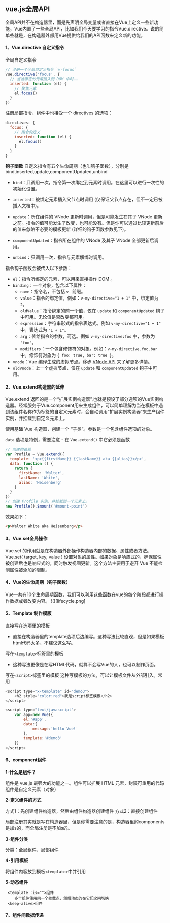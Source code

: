 ## vue.js全局API

全局API并不在构造器里，而是先声明全局变量或者直接在Vue上定义一些新功能，Vue内置了一些全局API，比如我们今天要学习的指令Vue.directive。说的简单些就是，在构造器外部用Vue提供给我们的API函数来定义新的功能。

#### 1、Vue.directive 自定义指令

全局自定义指令
```javascript
// 注册一个全局自定义指令 `v-focus`
Vue.directive('focus', {
  // 当被绑定的元素插入到 DOM 中时……
  inserted: function (el) {
    // 聚焦元素
    el.focus()
  }
})
```
注册局部指令，组件中也接受一个 directives 的选项：
```javascript
directives: {
  focus: {
    // 指令的定义
    inserted: function (el) {
      el.focus()
    }
  }
}
```

**钩子函数**
自定义指令有五个生命周期（也叫钩子函数），分别是 bind,inserted,update,componentUpdated,unbind
- `bind`：只调用一次，指令第一次绑定到元素时调用。在这里可以进行一次性的初始化设置。

- `inserted`：被绑定元素插入父节点时调用 (仅保证父节点存在，但不一定已被插入文档中)。

- `update`：所在组件的 VNode 更新时调用，但是可能发生在其子 VNode 更新之前。指令的值可能发生了改变，也可能没有。但是你可以通过比较更新前后的值来忽略不必要的模板更新 (详细的钩子函数参数见下)。

- `componentUpdated`：指令所在组件的 VNode 及其子 VNode 全部更新后调用。

- `unbind`：只调用一次，指令与元素解绑时调用。

指令钩子函数会被传入以下参数：

*   `el`：指令所绑定的元素，可以用来直接操作 DOM 。
*   `binding`：一个对象，包含以下属性：
    *   `name`：指令名，不包括 `v-` 前缀。
    *   `value`：指令的绑定值，例如：`v-my-directive="1 + 1"` 中，绑定值为 `2`。
    *   `oldValue`：指令绑定的前一个值，仅在 `update` 和 `componentUpdated` 钩子中可用。无论值是否改变都可用。
    *   `expression`：字符串形式的指令表达式。例如 `v-my-directive="1 + 1"` 中，表达式为 `"1 + 1"`。
    *   `arg`：传给指令的参数，可选。例如 `v-my-directive:foo` 中，参数为 `"foo"`。
    *   `modifiers`：一个包含修饰符的对象。例如：`v-my-directive.foo.bar` 中，修饰符对象为 `{ foo: true, bar: true }`。
*   `vnode`：Vue 编译生成的虚拟节点。移步 [VNode API](../api/#VNode-接口) 来了解更多详情。
*   `oldVnode`：上一个虚拟节点，仅在 `update` 和 `componentUpdated` 钩子中可用。

#### 2、Vue.extend构造器的延伸

Vue.extend 返回的是一个“扩展实例构造器”,也就是预设了部分选项的Vue实例构造器。经常服务于Vue.component用来生成组件，可以简单理解为当在模板中遇到该组件名称作为标签的自定义元素时，会自动调用“扩展实例构造器”来生产组件实例，并挂载到自定义元素上。

使用基础 Vue 构造器，创建一个 “子类”。参数是一个包含组件选项的对象。

`data` 选项是特例，需要注意 - 在 `Vue.extend()` 中它必须是函数
```javascript
// 创建构造器
var Profile = Vue.extend({
  template: '<p>{{firstName}} {{lastName}} aka {{alias}}</p>',
  data: function () {
    return {
      firstName: 'Walter',
      lastName: 'White',
      alias: 'Heisenberg'
    }
  }
})
// 创建 Profile 实例，并挂载到一个元素上。
new Profile().$mount('#mount-point')
```
效果如下：
```html
<p>Walter White aka Heisenberg</p>
```

#### 3、Vue.set全局操作
Vue.set 的作用就是在构造器外部操作构造器内部的数据、属性或者方法。
Vue.set( target, key, value )
设置对象的属性。如果对象是响应式的，确保属性被创建后也是响应式的，同时触发视图更新。这个方法主要用于避开 Vue 不能检测属性被添加的限制。

#### 4、Vue的生命周期（钩子函数）
Vue一共有10个生命周期函数，我们可以利用这些函数在vue的每个阶段都进行操作数据或者改变内容。
!()[lifecycle.png]

#### 5、Template 制作模版

直接写在选项里的模板
- 直接在构造器里的template选项后边编写。这种写法比较直观，但是如果模板html代码太多，不建议这么写。

写在`<template>`标签里的模板
- 这种写法更像是在写HTML代码，就算不会写Vue的人，也可以制作页面。

写在`<script>`标签里的模板
这种写模板的方法，可以让模板文件从外部引入。常用
```javascript
<script type="x-template" id="demo3">
    <h2 style="color:red">我是script标签模板</h2>
</script>

<script type="text/javascript">
    var app=new Vue({
        el:'#app',
        data:{
            message:'hello Vue!'
        },
        template:'#demo3'
    })
</script>
```

#### 6、component组件

**1-什么是组件？**

组件是 vue.js 最强大的功能之一。组件可以扩展 HTML 元素，封装可重用的代码
组件是自定义元素（对象）

**2-定义组件的方式**

方式1：先创建组件构造器，然后由组件构造器创建组件
方式2：直接创建组件

局部注册其实就是写在构造器里，但是你需要注意的是，构造器里的components 是加s的，而全局注册是不加s的。

**3-组件分类**

分类：全局组件、局部组件


**4-引用模板**

将组件内容放到模板`<template>`中并引用

**5-动态组件**

```
 <template :is="">组件
    多个组件使用同一个挂载点，然后动态的在它们之间切换
 <keep-alive>组件
```

#### 7、组件间数据传递

